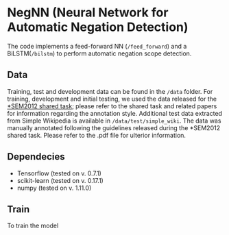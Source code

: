 # NegNN (Neural Network for Automatic Negation Detection)

The code implements a feed-forward NN (```/feed_forward```) and a BiLSTM(```/bilstm```) to perform automatic negation scope detection. 

## Data
Training, test and development data can be found in the ```/data``` folder.
For training, development and initial testing, we used the data released for the [*SEM2012 shared task](http://www.clips.ua.ac.be/sem2012-st-neg/); please refer to the shared task and related papers for information regarding the annotation style.
Additional test data extracted from Simple Wikipedia is available in ```/data/test/simple_wiki```. The data was manually annotated following the guidelines released during the *SEM2012 shared task. Please refer to the .pdf file for ulterior information.

## Dependecies
- Tensorflow (tested on v. 0.7.1)
- scikit-learn (tested on v. 0.17.1)
- numpy (tested on v. 1.11.0)

## Train
To train the model 

